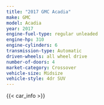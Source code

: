 ```yaml
---
title: "2017 GMC Acadia"
make: GMC
model: Acadia
year: 2017
engine-fuel-type: regular unleaded
engine-hp: 310
engine-cylinders: 6
transmission-type: Automatic
driven-wheels: all wheel drive
number-of-doors: 4
market-category: Crossover
vehicle-size: Midsize
vehicle-style: 4dr SUV
---
```


{{< car_info >}}
